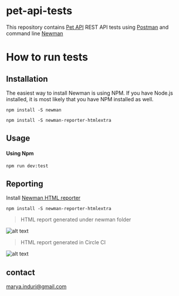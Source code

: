 # pet-api-tests

This repository contains [Pet API](https://petstore.swagger.io/#/) REST API tests using [Postman](https://www.postman.com/) and command line [Newman](https://github.com/postmanlabs/newman)

# How to run tests

## Installation
The easiest way to install Newman is using NPM. If you have Node.js installed, it is most likely that you have NPM installed as well.   

```npm install -S newman``` 

```npm install -S newman-reporter-htmlextra```

## Usage

#### Using Npm

```npm run dev:test```

## Reporting

Install [Newman HTML reporter](https://www.npmjs.com/package/newman-reporter-htmlextra)

```npm install -S newman-reporter-htmlextra```

> HTML report generated under newman folder

![alt text](docs/report.png)


> HTML report generated in Circle CI

![alt text](docs/circle-ci-build.png)


## contact
[marya.induri@gmail.com](marya.induri@gmail.com)